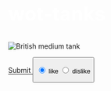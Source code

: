 <style>

  .white-text {
    color: white;
  }
  
    h2 {
  font-size: 40px;
}
  
  

  
  .thin-red-border { 
    border-color：white; 
    border-width：2px; 
    border-style：solid; 
  } 
  
  
  
  
  
  
  

</style>

<h2 class="white-text"> wot-tanks</h2>
<img src="https://static-ptl-us.gcdn.co/dcont/fb/image/ontrack_header_684x280.png" alt="British medium tank " class=smaller-image >

 
<a href="https://worldoftanks.asia/zh-tw/">Submit</button> <button type="Official website" ></a>

<form action="/submit-cat-photo">

  <label><input type="radio" name="like-dislike" checked> like</label>
  <label><input type="radio" name="like-dislike"> dislike</label>
  </form>

